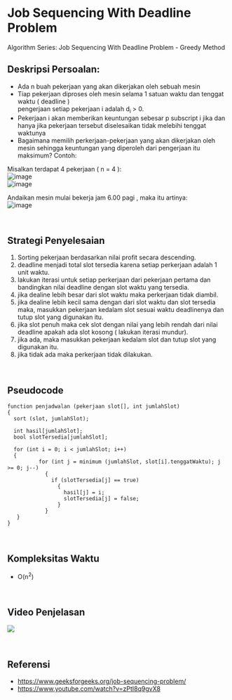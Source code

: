 # Job Sequencing With Deadline Problem
Algorithm Series: Job Sequencing With Deadline Problem - Greedy Method

## Deskripsi Persoalan:

- Ada n buah pekerjaan yang akan dikerjakan oleh sebuah mesin
- Tiap pekerjaan diproses oleh mesin selama 1 satuan waktu dan tenggat waktu ( deadline ) 
<br/> pengerjaan setiap pekerjaan i adalah d<sub>i</sub> > 0.
- Pekerjaan i akan memberikan keuntungan sebesar p subscript i jika dan hanya jika pekerjaan tersebut diselesaikan tidak melebihi tenggat waktunya
- Bagaimana memilih perkerjaan-pekerjaan yang akan dikerjakan oleh mesin sehingga keuntungan yang diperoleh dari pengerjaan itu maksimum?
Contoh:

Misalkan terdapat 4 pekerjaan ( n = 4 ): 
<br/>
![image](https://user-images.githubusercontent.com/55073908/111078526-7307a900-8528-11eb-83a6-ff71ad4f8ae4.png)
<br/>
![image](https://user-images.githubusercontent.com/55073908/111078546-992d4900-8528-11eb-84d6-46d147f94521.png)



Andaikan mesin mulai bekerja jam 6.00 pagi , maka itu artinya:
<br/>
![image](https://user-images.githubusercontent.com/55073908/111078471-24f2a580-8528-11eb-9b58-b4547530508c.png)


<br/>

## Strategi Penyelesaian
1) Sorting pekerjaan berdasarkan nilai profit secara descending.
2) deadline menjadi total slot tersedia karena setiap perkerjaan adalah 1 unit waktu.
3) lakukan iterasi untuk setiap perkerjaan dari pekerjaan pertama dan bandingkan nilai deadline dengan slot waktu yang tersedia.
4) jika dealine lebih besar dari slot waktu maka perkerjaan tidak diambil.
5) jika dealine lebih kecil sama dengan dari slot waktu dan slot tersedia maka, masukkan pekerjaan kedalam slot sesuai waktu deadlinenya dan tutup slot yang digunakan itu.
6) jika slot penuh maka cek slot dengan nilai yang lebih rendah dari nilai deadline apakah ada slot kosong ( lakukan iterasi mundur).
7) jika ada, maka masukkan pekerjaan kedalam slot dan tutup slot yang digunakan itu.
8) jika tidak ada maka perkerjaan tidak dilakukan.

<br/>

## Pseudocode
```
function penjadwalan (pekerjaan slot[], int jumlahSlot)
{
  sort (slot, jumlahSlot);

  int hasil[jumlahSlot];
  bool slotTersedia[jumlahSlot];

  for (int i = 0; i < jumlahSlot; i++)
  {
          for (int j = minimum (jumlahSlot, slot[i].tenggatWaktu); j >= 0; j--)
    	    {
              if (slotTersedia[j] == true)
                {
                  hasil[j] = i;
                  slotTersedia[j] = false;
                }
    	    }
   }
}
```
<br/>

## Kompleksitas Waktu
- O(n<sup>2</sup>)

<br/>

## Video Penjelasan
[![](http://img.youtube.com/vi/zPtI8q9gvX8/0.jpg)](http://www.youtube.com/watch?v=zPtI8q9gvX8 "Job Sequencing with Deadlines - Greedy Method")


<br/>

## Referensi
- https://www.geeksforgeeks.org/job-sequencing-problem/
- https://www.youtube.com/watch?v=zPtI8q9gvX8
